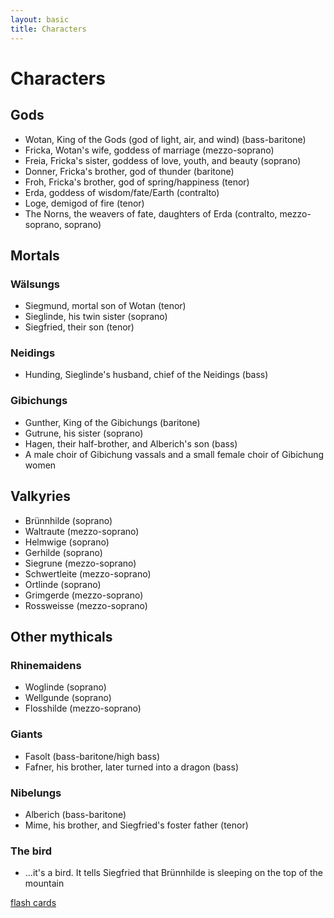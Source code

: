 ```yaml
---
layout: basic
title: Characters
---
```


# Characters

## Gods

 - Wotan, King of the Gods (god of light, air, and wind) (bass-baritone)
 - Fricka, Wotan's wife, goddess of marriage (mezzo-soprano)
 - Freia, Fricka's sister, goddess of love, youth, and beauty (soprano)
 - Donner, Fricka's brother, god of thunder (baritone)
 - Froh, Fricka's brother, god of spring/happiness (tenor)
 - Erda, goddess of wisdom/fate/Earth (contralto)
 - Loge, demigod of fire (tenor)
 - The Norns, the weavers of fate, daughters of Erda (contralto, mezzo-soprano, soprano)

## Mortals

### Wälsungs

 - Siegmund, mortal son of Wotan (tenor)
 - Sieglinde, his twin sister (soprano)
 - Siegfried, their son (tenor)

### Neidings
- Hunding, Sieglinde's husband, chief of the Neidings (bass)

### Gibichungs
 - Gunther, King of the Gibichungs (baritone)
 - Gutrune, his sister (soprano)
 - Hagen, their half-brother, and Alberich's son (bass)
 - A male choir of Gibichung vassals and a small female choir of Gibichung women

## Valkyries
 - Brünnhilde (soprano)
 - Waltraute (mezzo-soprano)
 - Helmwige (soprano)
 - Gerhilde (soprano)
 - Siegrune (mezzo-soprano)
 - Schwertleite (mezzo-soprano)
 - Ortlinde (soprano)
 - Grimgerde (mezzo-soprano)
 - Rossweisse (mezzo-soprano)

## Other mythicals

### Rhinemaidens
 - Woglinde (soprano)
 - Wellgunde (soprano)
 - Flosshilde (mezzo-soprano)

### Giants
 - Fasolt (bass-baritone/high bass)
 - Fafner, his brother, later turned into a dragon (bass)

### Nibelungs
 - Alberich (bass-baritone)
 - Mime, his brother, and Siegfried's foster father (tenor)

### The bird
 - ...it's a bird. It tells Siegfried that Brünnhilde is sleeping on the top of the mountain

[flash cards](https://quizlet.com/38208058/wagners-ring-cycle-characters-flash-cards/)